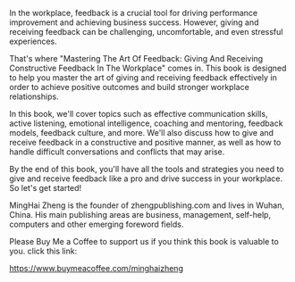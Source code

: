 

In the workplace, feedback is a crucial tool for driving performance improvement and achieving business success. However, giving and receiving feedback can be challenging, uncomfortable, and even stressful experiences.

That's where "Mastering The Art Of Feedback: Giving And Receiving Constructive Feedback In The Workplace" comes in. This book is designed to help you master the art of giving and receiving feedback effectively in order to achieve positive outcomes and build stronger workplace relationships.

In this book, we'll cover topics such as effective communication skills, active listening, emotional intelligence, coaching and mentoring, feedback models, feedback culture, and more. We'll also discuss how to give and receive feedback in a constructive and positive manner, as well as how to handle difficult conversations and conflicts that may arise.

By the end of this book, you'll have all the tools and strategies you need to give and receive feedback like a pro and drive success in your workplace. So let's get started!

MingHai Zheng is the founder of zhengpublishing.com and lives in Wuhan, China. His main publishing areas are business, management, self-help, computers and other emerging foreword fields.

Please Buy Me a Coffee to support us if you think this book is valuable to you. click this link:

https://www.buymeacoffee.com/minghaizheng
